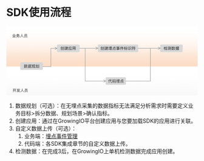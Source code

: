 # SDK使用流程

![](../../.gitbook/assets/sdk-jia-zai-liu-cheng.png)

1. 数据规划（可选）：在无埋点采集的数据指标无法满足分析需求时需要定义业务目标&gt;拆分数据、规划场景&gt;确认指标。
2. 创建应用：通过在GrowingIO平台创建应用与您要加载SDK的应用进行关联。
3. 自定义数据上传（可选）：
   1. 业务端：[埋点事件管理](../../product-manual/datacenter/datamanage/event-manage/manual.md)
   2. 代码端：各SDK集成章节的自定义数据上传。
4. 检测数据：在完成3后，在GrowingIO上单机检测数据完成应用创建。



